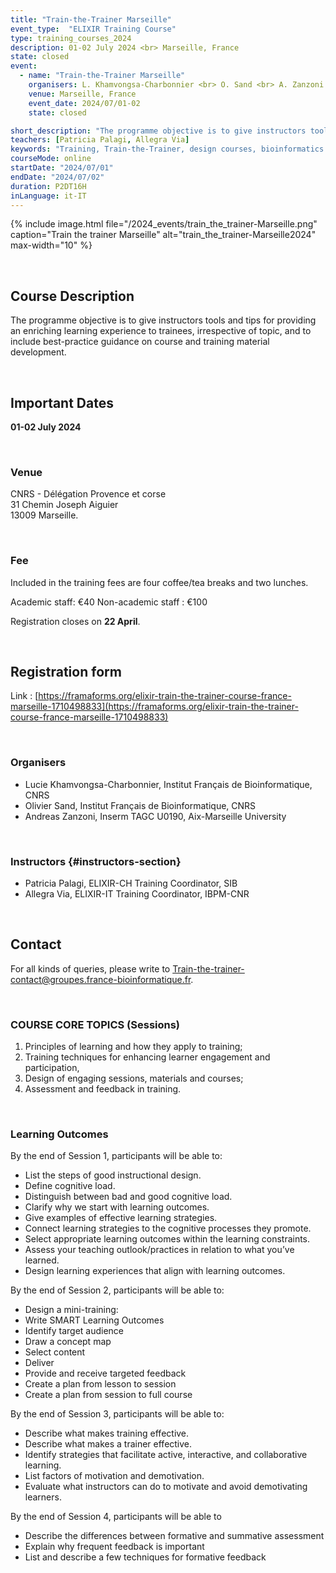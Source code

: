 ```yaml
---
title: "Train-the-Trainer Marseille"
event_type:  "ELIXIR Training Course"
type: training_courses_2024
description: 01-02 July 2024 <br> Marseille, France
state: closed
event:
  - name: "Train-the-Trainer Marseille"
    organisers: L. Khamvongsa-Charbonnier <br> O. Sand <br> A. Zanzoni 
    venue: Marseille, France
    event_date: 2024/07/01-02
    state: closed

short_description: "The programme objective is to give instructors tools and tips for providing an enriching learning experience to trainees, irrespective of topic, and to include best-practice guidance on course and training material development."
teachers: [Patricia Palagi, Allegra Via]
keywords: "Training, Train-the-Trainer, design courses, bioinformatics."
courseMode: online
startDate: "2024/07/01"
endDate: "2024/07/02"
duration: P2DT16H
inLanguage: it-IT   
---
```


{% include image.html file="/2024_events/train_the_trainer-Marseille.png" caption="Train the trainer Marseille" alt="train_the_trainer-Marseille2024" max-width="10" %}

<br>

## Course Description

The programme objective is to give instructors tools and tips for providing an enriching learning experience to trainees, irrespective of topic, and to include best-practice guidance on course and training material development.

<br>

## Important Dates

**01-02 July 2024** 

<br>

### Venue

CNRS - Délégation Provence et corse <br> 31 Chemin Joseph Aiguier <br> 13009 Marseille.

<br>

### Fee

Included in the training fees are four coffee/tea breaks and two lunches.

Academic staff: €40
Non-academic staff : €100

Registration closes on **22 April**.

<br>

## Registration form
Link : [https://framaforms.org/elixir-train-the-trainer-course-france-marseille-1710498833](https://framaforms.org/elixir-train-the-trainer-course-france-marseille-1710498833)

<br>

### Organisers
- Lucie Khamvongsa-Charbonnier, Institut Français de Bioinformatique, CNRS
- Olivier Sand, Institut Français de Bioinformatique, CNRS
- Andreas Zanzoni, Inserm TAGC U0190, Aix-Marseille University

<br>

### Instructors {#instructors-section}

- Patricia Palagi, ELIXIR-CH Training Coordinator, SIB
- Allegra Via, ELIXIR-IT Training Coordinator, IBPM-CNR

<br>

## Contact
For all kinds of queries, please write to [Train-the-trainer-contact@groupes.france-bioinformatique.fr](mailto:train-the-trainer-contact@groupes.france-bioinformatique.fr).

<br>

### COURSE CORE TOPICS (Sessions)
1. Principles of learning and how they apply to training;
2. Training techniques for enhancing learner engagement and participation,
3. Design of engaging sessions, materials and courses;
4. Assessment and feedback in training.

<br>

### Learning Outcomes
By the end of Session 1, participants will be able to:

- List the steps of good instructional design.
- Define cognitive load.
- Distinguish between bad and good cognitive load.
- Clarify why we start with learning outcomes.
- Give examples of effective learning strategies.
- Connect learning strategies to the cognitive processes they promote.
- Select appropriate learning outcomes within the learning constraints.
- Assess your teaching outlook/practices in relation to what you’ve learned.
- Design learning experiences that align with learning outcomes.


By the end of Session 2, participants will be able to:

- Design a mini-training:
- Write SMART Learning Outcomes 
- Identify target audience
- Draw a concept map
- Select content
- Deliver 
- Provide and receive targeted feedback
- Create a plan from lesson to session
- Create a plan from session to full course


By the end of Session 3, participants will be able to:

- Describe what makes training effective.
- Describe what makes a trainer effective.
- Identify strategies that facilitate active, interactive, and collaborative learning.
- List factors of motivation and demotivation.
- Evaluate what instructors can do to motivate and avoid demotivating learners.


By the end of Session 4, participants will be able to

- Describe the differences between formative and summative assessment
- Explain why frequent feedback is important
- List and describe a few techniques for formative feedback
